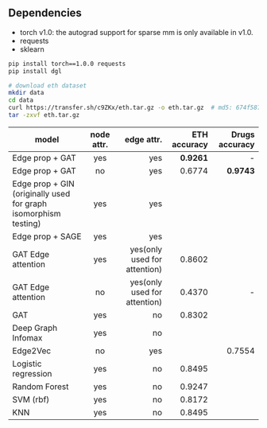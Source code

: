 Dependencies
------------
- torch v1.0: the autograd support for sparse mm is only available in v1.0.
- requests
- sklearn

```bash
pip install torch==1.0.0 requests
pip install dgl
```

```bash
# download eth dataset
mkdir data
cd data
curl https://transfer.sh/c9ZKx/eth.tar.gz -o eth.tar.gz  # md5: 674f5875c8d2271fcd5f36607194762e
tar -zxvf eth.tar.gz
```



| model           | node attr.     | edge attr.  |  ETH accuracy | Drugs accuracy |
| -------------   |:--------------:| -----------:| -------------: | -------------: |
| Edge prop + GAT | yes            |  yes        | **0.9261**| - |
| Edge prop + GAT | no            |  yes        | 0.6774| **0.9743**|
| Edge prop + GIN (originally used for graph isomorphism testing) | yes            |  yes        | ||
| Edge prop + SAGE| yes            |  yes        | ||
| GAT Edge attention | yes         |  yes(only used for attention)        | 0.8602||
| GAT Edge attention | no         |  yes(only used for attention)        | 0.4370| -|
| GAT             | yes            |  no         | 0.8302||
| Deep Graph Infomax| yes            |  no         | ||
| Edge2Vec | no | yes | | 0.7554 |
|Logistic regression|yes|no|0.8495||
|Random Forest|yes|no|0.9247||
|SVM (rbf)|yes|no|0.8172||
|KNN|yes|no|0.8495||
